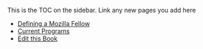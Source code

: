 This is the TOC on the sidebar. Link any new pages you add here

* [Defining a Mozilla Fellow](01-defining-fellow.md)
* [Current Programs](02-current-programs.md)
* [Edit this Book](CONTRIBUTING.md)
